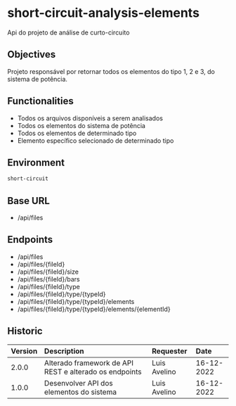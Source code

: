 # short-circuit-analysis-elements

Api do projeto de análise de curto-circuito

## Objectives

Projeto responsável por retornar todos os elementos do tipo 1, 2 e 3, do sistema de potência.

## Functionalities

* Todos os arquivos disponíveis a serem analisados
* Todos os elementos do sistema de potência
* Todos os elementos de determinado tipo
* Elemento específico selecionado de determinado tipo

## Environment

```bash
short-circuit
```

## Base URL

* /api/files

## Endpoints

* /api/files
* /api/files/{fileId}
* /api/files/{fileId}/size
* /api/files/{fileId}/bars
* /api/files/{fileId}/type
* /api/files/{fileId}/type/{typeId}
* /api/files/{fileId}/type/{typeId}/elements
* /api/files/{fileId}/type/{typeId}/elements/{elementId}

## Historic

|Version|Description|Requester|Date|
|:------|:----------|:---|:---|
|2.0.0|Alterado framework de API REST e alterado os endpoints|Luis Avelino|16-12-2022|
|1.0.0|Desenvolver API dos elementos do sistema|Luis Avelino|16-12-2022|
